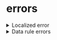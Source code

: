 # errors

<details>
    <summary>Localized error</summary>
    
    A generic error class able to localize and translate messages to the GUI (users).
</details>

<details>
    <summary>Data rule errors</summary>
    
    Here the list of all possible data rule errors.
    * `ConfirmedRuleError`, confirmed data rule error.
    * `EmailRuleError`, invalid email data rule error.
    * `MaxRuleError`, max value data rule error.
    * `MinRuleError`, min value data rule error.
    * `RegexRuleError`, invalid email data rule error.
    * `RequiredRuleError`, required data rule error.
    * `SameRuleError`, same value data rule error.
    * `SizeRuleError`, size value data rule error.
</details>
